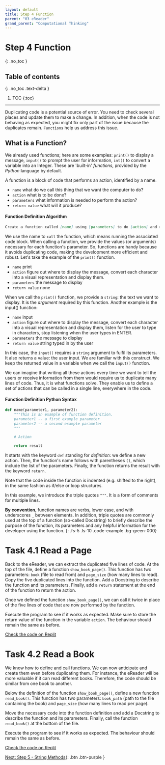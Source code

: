 ```yaml
---
layout: default
title: Step 4 Function
parent: "03 eReader"
grand_parent: "Computational Thinking"
---
```


# Step 4 Function
{: .no_toc }

## Table of contents
{: .no_toc .text-delta }

1. TOC
{:toc}

---


Duplicating code is a potential source of error. You need to check several places and update them to make a change. In addition, when the code is not behaving as expected, you might fix only part of the issue because the duplicates remain. `Functions` help us address this issue.


## What is a Function?

We already used functions; here are some examples: `print()` to display a message, `input()` to prompt the user for information, `int()` to convert a variable into an Integer. These are 'built-in' _functions_, provided by the _Python_ language by default.

A function is a block of code that performs an action, identified by a name.

* `name` what do we call this thing that we want the computer to do?
* `action` what is to be done?
* `parameters` what information is needed to perform the action?
* `return value` what will it produce?

#### Function Definition Algorithm

```markdown
Create a function called [name] using [parameters] to do [action] and return [result].
```

We use the name to `call` the function, which means running the associated code block. When calling a function, we provide the values (or arguments) necessary for each function's parameter. So, functions are handy because it avoids duplicating code, making the development more efficient and robust. Let's take the example of the `print()` function.

* `name` print
* `action` figure out where to display the message, convert each character into a visual representation and display them.
* `parameters` the message to display
* `return value` none

When we call the `print()` function, we provide a `string`: the text we want to display. It is the _argument_ required by this function. Another example is the input() function:

* `name` input
* `action` figure out where to display the message, convert each character into a visual representation and display them, listen for the user to type in characters, stop listening when the user types in ENTER.
* `parameters` the message to display
* `return value` string typed in by the user

In this case, the `input()` requires a `string` argument to fulfil its parameters. It also returns a value: the user input. We are familiar with this construct. We keep the returned value in a variable when we call the `input()` function.

We can imagine that writing all these actions every time we want to tell the users or receive information from them would require us to duplicate many lines of code. Thus, it is what functions solve. They enable us to define a set of actions that can be called in a single line, everywhere in the code.

#### Function Definition Python Syntax

```python
def name(parameter1, parameter2):
    """This is an example of function definition.
    parameter1 -- a first example parameter
    parameter2 -- a second example parameter
    """

    # Action

    return result
```

It starts with the keyword `def` standing for _definition_: we define a new action. Then, the function's name follows with parentheses `()`, which include the list of the parameters. Finally, the function returns the result with the keyword `return`.

Note that the code inside the function is indented (e.g. shifted to the right), in the same fashion as if/else or loop structures.

In this example, we introduce the triple quotes `"""`. It is a form of comments for multiple lines.

**By convention**, function names are verbs, lower case, and with underscores `_` between elements. In addition, triple quotes are commonly used at the top of a function (so-called Docstring) to briefly describe the purpose of the function, its parameters and any helpful information for the developer using the function.
{: .fs-5 .ls-10 .code-example .bg-green-000}


# Task 4.1 Read a Page

Back to the eReader, we can extract the duplicated five lines of code. At the top of the file, define a function `show_book_page()`. This function has two parameters: `book` (file to read from) and `page_size` (how many lines to read). Copy the five duplicated lines into the function. Add a Docstring to describe the function and its parameters. Finally, add a `return` statement at the end of the function to return the action.

Once we defined the function `show_book_page()`, we can call it twice in place of the five lines of code that are now performed by the function.

Execute the program to see if it works as expected. Make sure to store the return value of the function in the variable `action`. The behaviour should remain the same as before.

[Check the code on Replit](https://repl.it/@IO1075/03-ereader-step4-1)

# Task 4.2 Read a Book

We know how to define and call functions. We can now anticipate and create them even before duplicating them. For instance, the eReader will be more valuable if it can read different books. Therefore, the code should be similar from one book to another.

Below the definition of the function `show_book_page()`, define a new function `read_book()`. This function has two parameters: `book_path` (path to the file containing the book) and `page_size` (how many lines to read per page).

Move the necessary code into the function definition and add a Docstring to describe the function and its parameters. Finally, call the function `read_book()` at the bottom of the file. 

Execute the program to see if it works as expected. The behaviour should remain the same as before.

[Check the code on Replit](https://repl.it/@IO1075/03-ereader-step4-2)


[Next: Step 5 - String Methods]({{site.baseurl}}/computational-thinking/03-ereader/step5-string){: .btn .btn-purple }